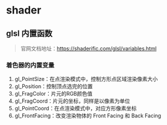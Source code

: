 # shader

## glsl 内置函数

> 官网文档地址：https://shaderific.com/glsl/variables.html

### 着色器的内置变量

1. gl_PointSize：在点渲染模式中，控制方形点区域渲染像素大小
2. gl_Position：控制顶点选完的位置
3. gl_FragColor：片元的RGB颜色值
4. gl_FragCoord：片元的坐标，同样是以像素为单位
5. gl_PointCoord：在点渲染模式中，对应方形像素坐标
6. gl_FrontFacing：改变渲染物体的 Front Facing 和 Back Facing
